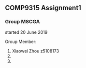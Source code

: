 ## COMP9315 Assignment1

### Group MSCGA

started 20 June 2019

Group Member:
1. Xiaowei Zhou z5108173
2.
3.
